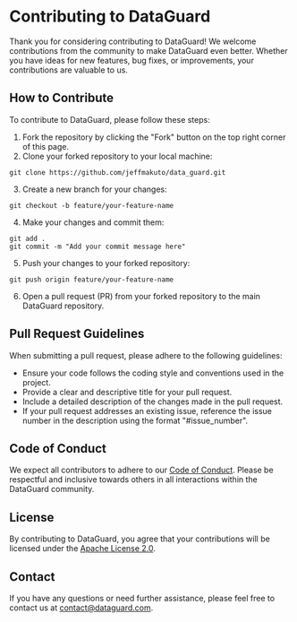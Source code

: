# Contributing to DataGuard

Thank you for considering contributing to DataGuard! We welcome contributions from the community to make DataGuard even better. Whether you have ideas for new features, bug fixes, or improvements, your contributions are valuable to us.

## How to Contribute

To contribute to DataGuard, please follow these steps:

1. Fork the repository by clicking the "Fork" button on the top right corner of this page.
2. Clone your forked repository to your local machine:

```
git clone https://github.com/jeffmakuto/data_guard.git
```

3. Create a new branch for your changes:

```
git checkout -b feature/your-feature-name
```

4. Make your changes and commit them:

```
git add .
git commit -m "Add your commit message here"
```

5. Push your changes to your forked repository:

```
git push origin feature/your-feature-name
```

6. Open a pull request (PR) from your forked repository to the main DataGuard repository.

## Pull Request Guidelines

When submitting a pull request, please adhere to the following guidelines:

- Ensure your code follows the coding style and conventions used in the project.
- Provide a clear and descriptive title for your pull request.
- Include a detailed description of the changes made in the pull request.
- If your pull request addresses an existing issue, reference the issue number in the description using the format "#issue_number".

## Code of Conduct

We expect all contributors to adhere to our [Code of Conduct](CODE_OF_CONDUCT.md). Please be respectful and inclusive towards others in all interactions within the DataGuard community.

## License

By contributing to DataGuard, you agree that your contributions will be licensed under the [Apache License 2.0](LICENSE).

## Contact

If you have any questions or need further assistance, please feel free to contact us at [contact@dataguard.com](mailto:contact@dataguard.com).

